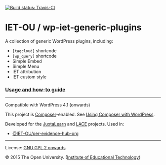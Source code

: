 [![Build status: Travis-CI][travis-icon]][travis-ci]

# IET-OU / wp-iet-generic-plugins

A collection of generic WordPress plugins, including:

* ` [tagcloud] ` shortcode
* ` [wp_query] ` shortcode
* Simple Embed
* Simple Menu
* IET attribution
* IET custom style


### [Usage and how-to guide](docs/USAGE.md)

---

Compatible with WordPress 4.1 (onwards)

This project is [Composer][]-enabled. See [Using Composer with WordPress][].

Developed for the [JuxtaLearn][] and [LACE][] projects. Used in:

* [@IET-OU/oer-evidence-hub-org][]


---
License: [GNU GPL 2 onwards][gpl]

© 2015 The Open University. ([Institute of Educational Technology][])


[gpl]: https://gnu.org/licenses/gpl-2.0.html "GPL-2.0+"
[Using Composer with WordPress]: https://roots.io/using-composer-with-wordpress/
[Composer]: https://getcomposer.org/
[@IET-OU/oer-evidence-hub-org]: https://github.com/IET-OU/oer-evidence-hub-org
[JuxtaLearn]: http://juxtalearn.eu/
[LACE]: http://www.laceproject.eu/ "Learning Analytics Community Exchange"
[Institute of Educational Technology]: http://iet.open.ac.uk/
[github]: https://github.com/IET-OU/wp-iet-generic-plugins
[travis-ci]: https://travis-ci.org/IET-OU/wp-iet-generic-plugins "Build status – Travis-CI"
[travis-icon]: https://travis-ci.org/IET-OU/wp-iet-generic-plugins.svg

[End]: //end
